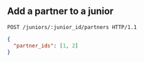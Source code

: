 ## Add a partner to a junior

```http
POST /juniors/:junior_id/partners HTTP/1.1
```

```json
{
  "partner_ids": [1, 2]
}
```
